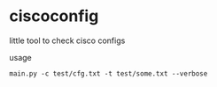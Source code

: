 # ciscoconfig
little tool to check cisco configs


usage
```console
main.py -c test/cfg.txt -t test/some.txt --verbose
```
